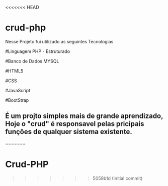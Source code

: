 <<<<<<< HEAD
# crud-php
Nesse Projeto fui utilizado as seguintes Tecnologias

#Linguagem PHP - Estruturado

#Banco de Dados MYSQL

#HTML5

#CSS

#JavaScript

#BootStrap

## É um projto simples mais de grande aprendizado, Hoje o "crud" é responsavel pelas pricipais funções de qualquer sistema existente.

=======
# Crud-PHP
>>>>>>> 5059b1d (Initial commit)
